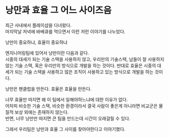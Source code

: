 # 낭만과 효율 그 어느 사이즈음

최근 사내에서 플레이샵을 다녀왔다.  
마지막날 저녁에 바베큐를 먹으면서 이런 저런 이야기를 나누었다.  

낭만이 중요하냐, 효율이 중요하냐

엔지니어링팀에 있어서 낭만이란 다음과 같다.  
시중의 대세가 되는 기술 스택을 사용하지 않고, 우리만의 기술스택, 남들이 잘 사용하지 않는 기술 스택, 혹은 우리만의 방식으로 개발을 하는 것이다.
반대로 효율은 시중의 대세가 되는 기술 스택을 사용하고 많은 조직이 사용하고 있는 방식으로 개발을 하는 것이다.

낭만은 팬클럽을 만든다.
효율은 효율을 만든다.

너무 효율만 따지면 왜 이 팀에서 일해야하느냐에 대한 이유가 없다.  
어차피 비슷한 기술 스택, 비슷한 환경이라서 결국 사람이 좋은게 아니라면 비교군은 물질적 보상 외에는 존재하지 않는다.  
반면, 너무 낭만만 따지면 큰 팀을 만드는데 시간이 오래걸릴 수 있다.  



그래서 우리팀은 낭만과 효율 그 사이를 찾아야한다고 이야기했다.
